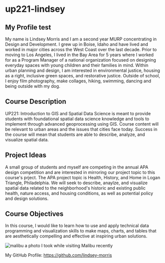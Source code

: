 # up221-lindsey

## My Profile test
My name is Lindsey Morris and I am a second year MURP concentrating in Design and Development. I grew up in Boise, Idaho and have lived and worked in major cities across the West Coast over the last decade. Prior to moving to Los Angeles, I lived in the Bay Area for 5 years where I worked for as a Program Manager of a national organization focused on designing everyday spaces with young children and their families in mind. Within urban planning and design, I am interested in environmental justice, housing as a right, inclusive green spaces, and restorative justice. Outside of school, I enjoy film photography, make collages, hiking, swimming, dancing and being outside with my dog. 

## Course Description
UP221: Introduction to GIS and Spatial Data Science is meant to provide students with foundational spatial data science knowledge and tools to implement through advanced geoprocessing using GIS. Course content will be relevant to urban areas and the issues that cities face today. Success in the course will mean that students are able to describe, analyze, and visualize spatial data. 

## Project Ideas
A small group of students and myself are competing in the annual APA design competition and are interested in mirroring our project topic to this course's prject. The APA project topic is Health, History, and Home in Logan Triangle, Philadelphia. We will seek to describe, anaylze, and visualize spatial data related to the neighborhood's historic and existing public health, nature access, and housing conditions, as well as potential policy and design solutions.

## Course Objectives
In this course, I would like to learn how to use and apply technical data programming and visualization skills to make maps, charts, and tables that are aesthetically compelling and effective at inspiring urban solutions. 

![malibu](https://user-images.githubusercontent.com/122329602/212527116-940e52e2-6e28-45cb-95e3-3390edaf1d04.jpg)
a photo I took while visiting Malibu recently

My GitHub Profile: https://github.com/lindsey-morris
